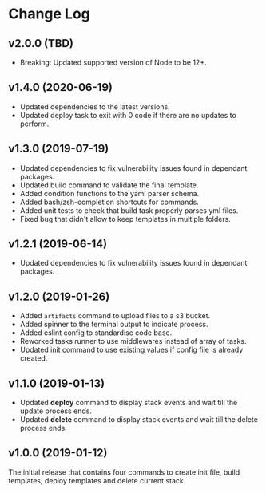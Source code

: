 # Change Log

## v2.0.0 (TBD)

- Breaking: Updated supported version of Node to be 12+.

## v1.4.0 (2020-06-19)

- Updated dependencies to the latest versions.
- Updated deploy task to exit with 0 code if there are no updates to perform.

## v1.3.0 (2019-07-19)

- Updated dependencies to fix vulnerability issues found in dependant packages.
- Updated build command to validate the final template.
- Added condition functions to the yaml parser schema.
- Added bash/zsh-completion shortcuts for commands.
- Added unit tests to check that build task properly parses yml files.
- Fixed bug that didn't allow to keep templates in multiple folders.

## v1.2.1 (2019-06-14)

- Updated dependencies to fix vulnerability issues found in dependant packages.

## v1.2.0 (2019-01-26)

- Added `artifacts` command to upload files to a s3 bucket.
- Added spinner to the terminal output to indicate process.
- Added eslint config to standardise code base.
- Reworked tasks runner to use middlewares instead of array of tasks.
- Updated init command to use existing values if config file is already created.

## v1.1.0 (2019-01-13)

- Updated **deploy** command to display stack events and wait till the update process ends.
- Updated **delete** command to display stack events and wait till the delete process ends.

## v1.0.0 (2019-01-12)

The initial release that contains four commands to create init file, build templates, deploy templates and delete current stack.
